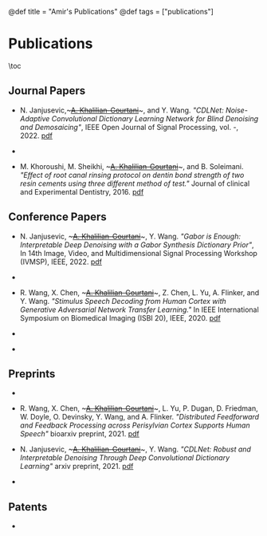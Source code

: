 @def title = "Amir's Publications"
@def tags = ["publications"]

# Publications

\toc

## Journal Papers
* N. Janjusevic,~~~<u>A. Khalilian-Gourtani</u>~~~, and Y. Wang. *"CDLNet: Noise-Adaptive Convolutional Dictionary Learning Network for Blind Denoising and Demosaicing"*, IEEE Open Journal of Signal Processing, vol. -, 2022. [pdf](https://ieeexplore.ieee.org/document/9769957)

* ~~~<u>A. Khalilian-Gourtani</u>~~~, S. Minaee, and Y. Wang. *"Masked-RPCA: Moving Object Detection with an Overlaying Model"*, IEEE Open Journal of Signal Processing, vol. 1, 2020. [pdf](https://ieeexplore.ieee.org/abstract/document/9264716)

* M. Khoroushi, M. Sheikhi, ~~~<u>A. Khalilian-Gourtani</u>~~~, and B. Soleimani. *"Effect of root canal rinsing protocol on dentin bond strength of two resin cements using three different method of test."* Journal of clinical and Experimental Dentistry, 2016. [pdf](https://www.ncbi.nlm.nih.gov/pmc/articles/PMC4930632/)

## Conference Papers
* N. Janjusevic, ~~~<u>A. Khalilian-Gourtani</u>~~~, Y. Wang. *"Gabor is Enough: Interpretable Deep Denoising with a Gabor Synthesis Dictionary Prior"*, In 14th Image, Video, and Multidimensional Signal Processing Workshop (IVMSP), IEEE, 2022. [pdf](https://ieeexplore.ieee.org/document/9816313)

* ~~~<u>A. Khalilian-Gourtani</u>~~~, N. Gadgil, G. Su, and C. Fu. *"Two-Stage Method For Effective User-Guided Video Segmentation"*, In 3rd International Conference on Multimedia Information Processing and Retrieval (MIPR), IEEE, 2020. [pdf](https://ieeexplore.ieee.org/document/9175217)

* R. Wang, X. Chen, ~~~<u>A. Khalilian-Gourtani</u>~~~, Z. Chen, L. Yu, A. Flinker, and Y. Wang. *"Stimulus Speech Decoding from Human Cortex with Generative Adversarial Network Transfer Learning."* In IEEE International Symposium on Biomedical Imaging (ISBI 20), IEEE, 2020. [pdf](https://ieeexplore.ieee.org/document/9098589)

* ~~~<u>A. Khalilian-Gourtani</u>~~~, M. Tepper, V. Minden, and D. B. Chklovskii. *"Strip the stripes: Artifact Detection and Removal for Scanning Electron Microscopy Imaging."* In 44th International Conference on Acoustics, Speech, and Signal Processing (ICASSP), IEEE, 2019. [pdf](https://ieeexplore.ieee.org/document/8683119)

* ~~~<u>A. Khalilian-Gourtani</u>~~~, Y. Wang, and J. Mamou. *"Scanning Acoustic Microscopy Image Super-Resolution using Bilateral Weighted Total Variation Regularization."* In 40th Annual International Conference of the IEEE Engineering in Medicine and Biology Society (EMBC), IEEE, 2018. [pdf](https://ieeexplore.ieee.org/document/8513411)

## Preprints
* ~~~<u>A. Khalilian-Gourtani</u>~~~, R. Wang, X. Chen, L. Yu, P. Dugan, D. Friedman, W. Doyle, O. Devinsky, Y. Wang, and A. Flinker. *"A Corollary Discharge Circuit in Human Speech"* bioarxiv preprint, 2022. [pdf](https://www.biorxiv.org/content/10.1101/2022.09.12.507590v1)

* R. Wang, X. Chen, ~~~<u>A. Khalilian-Gourtani</u>~~~, L. Yu, P. Dugan, D. Friedman, W. Doyle, O. Devinsky, Y. Wang, and A. Flinker. *"Distributed Feedforward and Feedback Processing across Perisylvian Cortex Supports Human Speech"* bioarxiv preprint, 2021. [pdf](https://www.biorxiv.org/content/biorxiv/early/2021/12/07/2021.12.06.471521.full.pdf)

* N. Janjusevic, ~~~<u>A. Khalilian-Gourtani</u>~~~, Y. Wang. *"CDLNet: Robust and Interpretable Denoising Through Deep Convolutional Dictionary Learning"* arxiv preprint, 2021. [pdf](https://arxiv.org/abs/2103.04779)

* ~~~<u>A. Khalilian-Gourtani</u>~~~, S. Minaee, and Y. Wang. *"Masked-RPCA: Sparse and low-rank decomposition under overlaying model and application to moving object detection."* arXiv preprint, 2019. [pdf](https://arxiv.org/abs/1909.08049)

## Patents
* ~~~<u>A. Khalilian-Gourtani</u>~~~, N. Gadgil, and G. Su. *“User-guided image segmentation methods and product,”* US Patent Application 62/944,847, Assignee: Dolby Laboratories Inc., November 2019.

